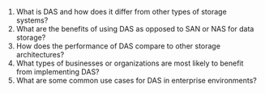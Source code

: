 1. What is DAS and how does it differ from other types of storage systems?
2. What are the benefits of using DAS as opposed to SAN or NAS for data storage?
3. How does the performance of DAS compare to other storage architectures?
4. What types of businesses or organizations are most likely to benefit from implementing DAS?
5. What are some common use cases for DAS in enterprise environments?